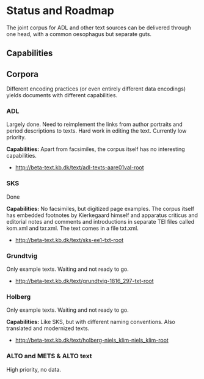 # Status and Roadmap

The joint corpus for ADL and other text sources can be delivered
through one head, with a common oesophagus but separate guts.

## Capabilities



## Corpora

Different encoding practices (or even entirely different data
encodings) yields documents with different capabilities.

### ADL

Largely done. Need to reimplement the links from author portraits and
period descriptions to texts. Hard work in editing the text. Currently
low priority.

__Capabilities:__ Apart from facsimiles, the corpus itself has no interesting capabilities.

* http://beta-text.kb.dk/text/adl-texts-aare01val-root

### SKS

Done

__Capabilities:__ No facsimiles, but digitized page examples. The
corpus itself has embedded footnotes by Kierkegaard himself and
apparatus criticus and editorial notes and comments and introductions
in separate TEI files called kom.xml and txr.xml. The text comes in a
file txt.xml.

* http://beta-text.kb.dk/text/sks-ee1-txt-root

### Grundtvig

Only example texts. Waiting and not ready to go.

* http://beta-text.kb.dk/text/grundtvig-1816_297-txt-root

### Holberg

Only example texts. Waiting and not ready to go.

__Capabilities:__ Like SKS, but with different naming conventions. Also translated and modernized texts.

* http://beta-text.kb.dk/text/holberg-niels_klim-niels_klim-root

### ALTO and METS & ALTO text

High priority, no data.

